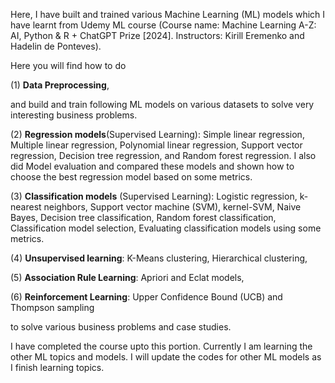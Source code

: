 Here, I have built and trained various Machine Learning (ML) models which I have learnt from Udemy ML course (Course name: Machine Learning A-Z: AI, Python & R + ChatGPT Prize [2024]. Instructors: Kirill Eremenko and Hadelin de Ponteves). 

Here you will find how to do 

(1) **Data Preprocessing**, 

and build and train following ML models on various datasets to solve very interesting business problems. 

(2) **Regression models**(Supervised Learning): Simple linear regression, Multiple linear regression, Polynomial linear regression, Support vector regression, Decision tree regression, and Random forest regression. I also did Model evaluation and compared these models and shown how to choose the best regression model based on some metrics.

(3) **Classification models** (Supervised Learning): Logistic regression, k-nearest neighbors, Support vector machine (SVM), kernel-SVM, Naive Bayes, Decision tree classification, Random forest classification, Classification model selection, Evaluating classification models using some metrics. 

(4) **Unsupervised learning**: K-Means clustering, Hierarchical clustering, 

(5) **Association Rule Learning**: Apriori and Eclat models, 

(6) **Reinforcement Learning**: Upper Confidence Bound (UCB) and Thompson sampling

to solve various business problems and case studies. 

I have completed the course upto this portion. Currently I am learning the other ML topics and models. I will update the codes for other ML models as I finish learning topics.
